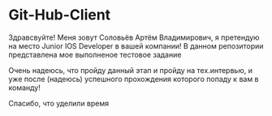 # Git-Hub-Client

Здравсвуйте! Меня зовут Соловьёв Артём Владимирович, я претендую на место Junior IOS Developer в вашей компании! В данном репозитории представлена мое выполненое тестовое задание

Очень надеюсь, что пройду данный этап и пройду на тех.интервью, и уже после (надеюсь) успешного прохождения которого попаду к вам в команду!

Спасибо, что уделили время
